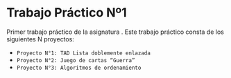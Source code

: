 # Trabajo Práctico Nº1

Primer trabajo práctico de la asignatura <Algoritmos y Estructuras de Datos>.
Este trabajo práctico consta de los siguientes N proyectos:
  - `Proyecto N°1: TAD Lista doblemente enlazada`
  - `Proyecto N°2: Juego de cartas “Guerra”`
  - `Proyecto N°3: Algoritmos de ordenamiento`

